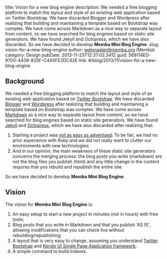 title: Vision for a new blog engine
description: We needed a free blogging platform to match the layout and style of an existing web application based on Twitter Bootstrap. We have discarded Blogger and Wordpress after realizing that building and maintaining a template based on Bootstrap was complex. We have come across Markdown as a nice way to separate layout from content, so we have searched for blog engines based on static site generators. We have found Jekyll and Octopress, which we have also discarded. So we have decided to develop <strong>Memba Mini Blog Engine</strong>.
slug: vision-for-a-new-blog-engine
author: webmaster@memba.org (Memba)
category: Design
pubDate: 2013-11-23T12:37:02.341Z
guid: 569114ED-9700-4439-825F-C4A5FE2DC42E
link: #/blog/2013/11/vision-for-a-new-blog-engine

## Background

We needed a free blogging platform to match the layout and style of an existing web application based on [Twitter Bootstrap](http://getbootstrap.com).
We have discarded [Blogger](http://www.blogger.com) and [Wordpress](http://www.wordpress.com) after realizing that building and maintaining a template based on Bootstrap was complex.
We have come across [Markdown](http://daringfireball.net/projects/markdown/) as a nice way to separate layout from content, so we have searched for blog engines based on static site generators.
We have found [Jekyll](http://jekyllrb.com) and [Octopress](http://octopress.org), which we have also discarded after realizing that:

1. Starting a project was [not as easy as advertised](http://www.ostraining.com/blog/coding/static-site-generators/); To be fair, we had no prior experience with Ruby and we did not really want to clutter our environments with new technologies;
2. And in our opinion, the main weakness of these static site generators concerns the merging process: the blog posts you write (markdown) are not the blog files you publish (html) and any little change in the content requires that you rebuild and republish the entire site.

So we have decided to develop **Memba Mini Blog Engine**.

## Vision

The vision for **Memba Mini Blog Engine** is:

1. An easy setup to start a new project in minutes (not in hours) with free tools;
2. Blog posts that you write in Markdown and that you publish 'AS IS', allowing modifications that you can check live without rebuilding/republishing;
2. A layout that is very easy to change, assuming you understand [Twitter Bootstrap](http://getbootstrap.com) and [Kendo UI Single Page Application framework](http://docs.kendoui.com/getting-started/framework/spa/overview);
3. A simple command to build indexes.